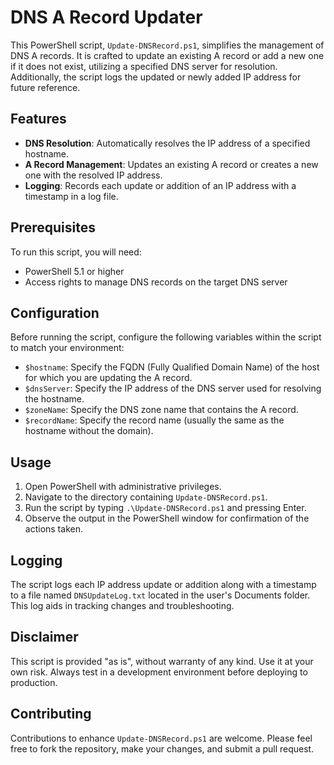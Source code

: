# DNS A Record Updater

This PowerShell script, `Update-DNSRecord.ps1`, simplifies the management of DNS A records. It is crafted to update an existing A record or add a new one if it does not exist, utilizing a specified DNS server for resolution. Additionally, the script logs the updated or newly added IP address for future reference.

## Features

- **DNS Resolution**: Automatically resolves the IP address of a specified hostname.
- **A Record Management**: Updates an existing A record or creates a new one with the resolved IP address.
- **Logging**: Records each update or addition of an IP address with a timestamp in a log file.

## Prerequisites

To run this script, you will need:
- PowerShell 5.1 or higher
- Access rights to manage DNS records on the target DNS server

## Configuration

Before running the script, configure the following variables within the script to match your environment:

- `$hostname`: Specify the FQDN (Fully Qualified Domain Name) of the host for which you are updating the A record.
- `$dnsServer`: Specify the IP address of the DNS server used for resolving the hostname.
- `$zoneName`: Specify the DNS zone name that contains the A record.
- `$recordName`: Specify the record name (usually the same as the hostname without the domain).

## Usage

1. Open PowerShell with administrative privileges.
2. Navigate to the directory containing `Update-DNSRecord.ps1`.
3. Run the script by typing `.\Update-DNSRecord.ps1` and pressing Enter.
4. Observe the output in the PowerShell window for confirmation of the actions taken.

## Logging

The script logs each IP address update or addition along with a timestamp to a file named `DNSUpdateLog.txt` located in the user's Documents folder. This log aids in tracking changes and troubleshooting.

## Disclaimer

This script is provided "as is", without warranty of any kind. Use it at your own risk. Always test in a development environment before deploying to production.

## Contributing

Contributions to enhance `Update-DNSRecord.ps1` are welcome. Please feel free to fork the repository, make your changes, and submit a pull request.
